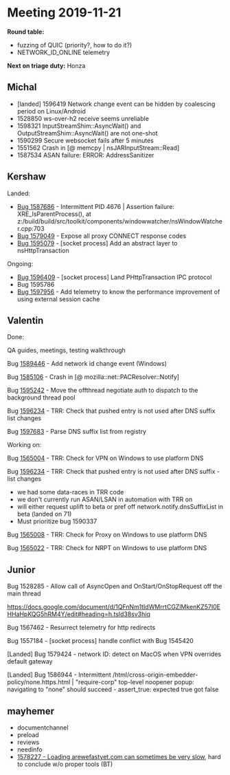 # Meeting 2019-11-21
**Round table:**
- fuzzing of QUIC (priority?, how to do it?)
- NETWORK_ID_ONLINE telemetry

**Next on triage duty:**
Honza
## Michal

- [landed] 1596419 Network change event can be hidden by coalescing period on Linux/Android
- 1528850 ws-over-h2 receive seems unreliable
- 1598321 InputStreamShim::AsyncWait() and OutputStreamShim::AsyncWait() are not one-shot
- 1590299 Secure websocket fails after 5 minutes
- 1551562 Crash in [@ memcpy | nsJARInputStream::Read]
- 1587534 ASAN failure: ERROR: AddressSanitizer

## Kershaw

Landed:

- [Bug 1587686](https://bugzilla.mozilla.org/show_bug.cgi?id=1587686) - Intermittent PID 4676 | Assertion failure: XRE_IsParentProcess(), at z:/build/build/src/toolkit/components/windowwatcher/nsWindowWatcher.cpp:703
- [Bug 1579049](https://bugzilla.mozilla.org/show_bug.cgi?id=1579049) - Expose all proxy CONNECT response codes
- [Bug 1595079](https://bugzilla.mozilla.org/show_bug.cgi?id=1595079) - [socket process] Add an abstract layer to nsHttpTransaction

Ongoing:

- [Bug 1596409](https://bugzilla.mozilla.org/show_bug.cgi?id=1596409) - [socket process] Land PHttpTransaction IPC protocol
- Bug 1595786 
- [Bug 1597956](https://bugzilla.mozilla.org/show_bug.cgi?id=1597956) - Add telemetry to know the performance improvement of using external session cache

## Valentin

Done:

QA guides, meetings, testing walkthrough

Bug [1589446](https://bugzil.la/1589446) - Add network id change event (Windows)

Bug [1585106](https://bugzil.la/1585106) - Crash in [@ mozilla::net::PACResolver::Notify]

Bug [1595242](https://bugzil.la/1595242) - Move the offthread negotiate auth to dispatch to the background thread pool

Bug [1596234](https://bugzil.la/1596234) - TRR: Check that pushed entry is not used after DNS suffix list changes

Bug [1597683](https://bugzil.la/1597683) - Parse DNS suffix list from registry

Working on:

Bug [1565004](https://bugzil.la/1565004) - TRR: Check for VPN on Windows to use platform DNS

Bug [1596234](https://bugzil.la/1596234) - TRR: Check that pushed entry is not used after DNS suffix    - list changes

- we had some data-races in TRR code
- we don't currently run ASAN/LSAN in automation with TRR on
- will either request uplift to beta or pref off network.notify.dnsSuffixList in beta (landed on 71)
- Must prioritize bug 1590337

Bug [1565008](https://bugzil.la/1565008) - TRR: Check for Proxy on Windows to use platform DNS

Bug [1565022](https://bugzil.la/1565022) - TRR: Check for NRPT on Windows to use platform DNS

## Junior

Bug 1528285 - Allow call of AsyncOpen and OnStart/OnStopRequest off the main thread

https://docs.google.com/document/d/1QFnNm1tIdWMrrtCGZlMkenKZ57I0EHHaHpKQG5hRM4Y/edit#heading=h.tsld38sv3hiq

Bug 1567462 - Resurrect telemetry for http redirects

Bug 1557184 - [socket process] handle conflict with Bug 1545420

[Landed] Bug 1579424 - network ID: detect on MacOS when VPN overrides default gateway

[Landed] Bug 1586944 - Intermittent /html/cross-origin-embedder-policy/none.https.html | "require-corp" top-level noopener popup: navigating to "none" should succeed - assert_true: expected true got false

## mayhemer

- documentchannel
- preload
- reviews
- needinfo
- [1578227 - Loading arewefastyet.com can sometimes be very slow](https://bugzilla.mozilla.org/show_bug.cgi?id=1578227), hard to conclude w/o proper tools (BT)
